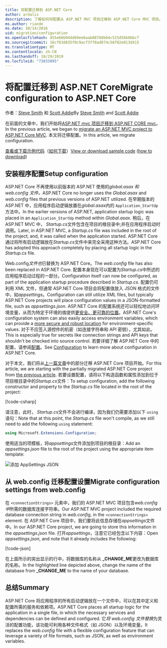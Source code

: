 ```yaml
---
title: 将配置迁移到 ASP.NET Core
author: ardalis
description: 了解如何将配置从 ASP.NET MVC 项目迁移到 ASP.NET Core MVC 项目。
ms.author: riande
ms.date: 10/14/2016
uid: migration/configuration
ms.openlocfilehash: 455e66b94dd69ee6aab88768b64c525d56b8bbcf
ms.sourcegitcommit: 16cf016035f0c9acf3ff0ad874c56f82e013d415
ms.translationtype: MT
ms.contentlocale: zh-CN
ms.lasthandoff: 10/29/2019
ms.locfileid: "73033895"
---
```

# <a name="migrate-configuration-to-aspnet-core"></a><span data-ttu-id="b3954-103">将配置迁移到 ASP.NET Core</span><span class="sxs-lookup"><span data-stu-id="b3954-103">Migrate configuration to ASP.NET Core</span></span>

<span data-ttu-id="b3954-104">作者：[Steve Smith](https://ardalis.com/) 和 [Scott Addie](https://scottaddie.com)</span><span class="sxs-lookup"><span data-stu-id="b3954-104">By [Steve Smith](https://ardalis.com/) and [Scott Addie](https://scottaddie.com)</span></span>

<span data-ttu-id="b3954-105">在前面的文章中，我们开始将[ASP.NET mvc 项目迁移到 ASP.NET CORE mvc](xref:migration/mvc)。</span><span class="sxs-lookup"><span data-stu-id="b3954-105">In the previous article, we began to [migrate an ASP.NET MVC project to ASP.NET Core MVC](xref:migration/mvc).</span></span> <span data-ttu-id="b3954-106">本文将迁移配置。</span><span class="sxs-lookup"><span data-stu-id="b3954-106">In this article, we migrate configuration.</span></span>

<span data-ttu-id="b3954-107">[查看或下载示例代码](https://github.com/aspnet/AspNetCore.Docs/tree/master/aspnetcore/migration/configuration/samples)（[如何下载](xref:index#how-to-download-a-sample)）</span><span class="sxs-lookup"><span data-stu-id="b3954-107">[View or download sample code](https://github.com/aspnet/AspNetCore.Docs/tree/master/aspnetcore/migration/configuration/samples) ([how to download](xref:index#how-to-download-a-sample))</span></span>

## <a name="setup-configuration"></a><span data-ttu-id="b3954-108">安装程序配置</span><span class="sxs-lookup"><span data-stu-id="b3954-108">Setup configuration</span></span>

<span data-ttu-id="b3954-109">ASP.NET Core 不再使用以前版本的 ASP.NET 使用的*global.asax* *和 web.config 文件。*</span><span class="sxs-lookup"><span data-stu-id="b3954-109">ASP.NET Core no longer uses the *Global.asax* and *web.config* files that previous versions of ASP.NET utilized.</span></span> <span data-ttu-id="b3954-110">在早期版本的 ASP.NET 中，应用程序启动逻辑放置在*global.asax*内的 `Application_StartUp` 方法中。</span><span class="sxs-lookup"><span data-stu-id="b3954-110">In the earlier versions of ASP.NET, application startup logic was placed in an `Application_StartUp` method within *Global.asax*.</span></span> <span data-ttu-id="b3954-111">稍后，在 ASP.NET MVC 中， *Startup.cs*文件包含在项目的根目录中;并在应用程序启动时调用。</span><span class="sxs-lookup"><span data-stu-id="b3954-111">Later, in ASP.NET MVC, a *Startup.cs* file was included in the root of the project; and, it was called when the application started.</span></span> <span data-ttu-id="b3954-112">ASP.NET Core 通过将所有启动逻辑放在*Startup.cs*文件中来完全采用这种方法。</span><span class="sxs-lookup"><span data-stu-id="b3954-112">ASP.NET Core has adopted this approach completely by placing all startup logic in the *Startup.cs* file.</span></span>

<span data-ttu-id="b3954-113">Web.config*文件也*已替换为 ASP.NET Core。</span><span class="sxs-lookup"><span data-stu-id="b3954-113">The *web.config* file has also been replaced in ASP.NET Core.</span></span> <span data-ttu-id="b3954-114">配置本身现在可以配置为*Startup.cs*中所述的应用程序启动过程的一部分。</span><span class="sxs-lookup"><span data-stu-id="b3954-114">Configuration itself can now be configured, as part of the application startup procedure described in *Startup.cs*.</span></span> <span data-ttu-id="b3954-115">配置仍可利用 XML 文件，但通常 ASP.NET Core 项目会将配置值放入 JSON 格式的文件中，如*appsettings*。</span><span class="sxs-lookup"><span data-stu-id="b3954-115">Configuration can still utilize XML files, but typically ASP.NET Core projects will place configuration values in a JSON-formatted file, such as *appsettings.json*.</span></span> <span data-ttu-id="b3954-116">ASP.NET Core 的配置系统还可以轻松地访问环境变量，从而为特定于环境的值提供[更安全、更可靠的位置](xref:security/app-secrets)。</span><span class="sxs-lookup"><span data-stu-id="b3954-116">ASP.NET Core's configuration system can also easily access environment variables, which can provide a [more secure and robust location](xref:security/app-secrets) for environment-specific values.</span></span> <span data-ttu-id="b3954-117">对于不应签入源控件的机密（如连接字符串和 API 密钥），尤其如此。</span><span class="sxs-lookup"><span data-stu-id="b3954-117">This is especially true for secrets like connection strings and API keys that shouldn't be checked into source control.</span></span> <span data-ttu-id="b3954-118">若要详细了解 ASP.NET Core 中的配置，请参阅[配置](xref:fundamentals/configuration/index)。</span><span class="sxs-lookup"><span data-stu-id="b3954-118">See [Configuration](xref:fundamentals/configuration/index) to learn more about configuration in ASP.NET Core.</span></span>

<span data-ttu-id="b3954-119">对于本文，我们将从[上一篇文章](xref:migration/mvc)中的部分迁移 ASP.NET Core 项目开始。</span><span class="sxs-lookup"><span data-stu-id="b3954-119">For this article, we are starting with the partially migrated ASP.NET Core project from [the previous article](xref:migration/mvc).</span></span> <span data-ttu-id="b3954-120">若要设置配置，请将以下构造函数和属性添加到位于项目根目录中的*Startup.cs*文件：</span><span class="sxs-lookup"><span data-stu-id="b3954-120">To setup configuration, add the following constructor and property to the *Startup.cs* file located in the root of the project:</span></span>

[!code-csharp[](configuration/samples/WebApp1/src/WebApp1/Startup.cs?range=11-16)]

<span data-ttu-id="b3954-121">请注意，此时， *Startup.cs*文件不会进行编译，因为我们仍需要添加以下 `using` 语句：</span><span class="sxs-lookup"><span data-stu-id="b3954-121">Note that at this point, the *Startup.cs* file won't compile, as we still need to add the following `using` statement:</span></span>

```csharp
using Microsoft.Extensions.Configuration;
```

<span data-ttu-id="b3954-122">使用适当的项模板，将*appsettings*文件添加到项目的根目录：</span><span class="sxs-lookup"><span data-stu-id="b3954-122">Add an *appsettings.json* file to the root of the project using the appropriate item template:</span></span>

![添加 AppSettings JSON](configuration/_static/add-appsettings-json.png)

## <a name="migrate-configuration-settings-from-webconfig"></a><span data-ttu-id="b3954-124">从 web.config 迁移配置设置</span><span class="sxs-lookup"><span data-stu-id="b3954-124">Migrate configuration settings from web.config</span></span>

<span data-ttu-id="b3954-125">在 `<connectionStrings>` 元素中，我们的 ASP.NET MVC 项目包含*web.config 中*所需的数据库连接字符串。</span><span class="sxs-lookup"><span data-stu-id="b3954-125">Our ASP.NET MVC project included the required database connection string in *web.config*, in the `<connectionStrings>` element.</span></span> <span data-ttu-id="b3954-126">在 ASP.NET Core 项目中，我们要将此信息存储在*appsettings*文件中。</span><span class="sxs-lookup"><span data-stu-id="b3954-126">In our ASP.NET Core project, we are going to store this information in the *appsettings.json* file.</span></span> <span data-ttu-id="b3954-127">打开*appsettings*，注意它已经包含以下内容：</span><span class="sxs-lookup"><span data-stu-id="b3954-127">Open *appsettings.json*, and note that it already includes the following:</span></span>

[!code-json[](../migration/configuration/samples/WebApp1/src/WebApp1/appsettings.json?highlight=4)]

<span data-ttu-id="b3954-128">在上面所示的突出显示的行中，将数据库的名称从 **_CHANGE_ME**更改为数据库的名称。</span><span class="sxs-lookup"><span data-stu-id="b3954-128">In the highlighted line depicted above, change the name of the database from **_CHANGE_ME** to the name of your database.</span></span>

## <a name="summary"></a><span data-ttu-id="b3954-129">总结</span><span class="sxs-lookup"><span data-stu-id="b3954-129">Summary</span></span>

<span data-ttu-id="b3954-130">ASP.NET Core 将应用程序的所有启动逻辑放在一个文件中，可以在其中定义和配置所需的服务和依赖项。</span><span class="sxs-lookup"><span data-stu-id="b3954-130">ASP.NET Core places all startup logic for the application in a single file, in which the necessary services and dependencies can be defined and configured.</span></span> <span data-ttu-id="b3954-131">它*将 web.config 文件替换*为灵活的配置功能，该功能可利用各种文件格式（如 JSON）以及环境变量。</span><span class="sxs-lookup"><span data-stu-id="b3954-131">It replaces the *web.config* file with a flexible configuration feature that can leverage a variety of file formats, such as JSON, as well as environment variables.</span></span>
